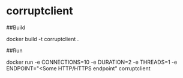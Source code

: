 # corruptclient

##Build

docker build -t corruptclient .


##Run

docker run  -e CONNECTIONS=10 -e DURATION=2 -e THREADS=1 -e ENDPOINT="<Some HTTP/HTTPS endpoint" corruptclient
